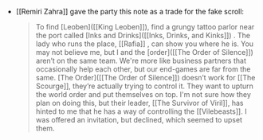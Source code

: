 - [[Remiri Zahra]] gave the party this note as a trade for the fake scroll:
  > To find [Leoben]([[King Leoben]]), find a grungy tattoo parlor near the port called [Inks and Drinks]([[Inks, Drinks, and Kinks]]) . The lady who runs the place, [[Rafia]] , can show you where he is. You may not believe me, but I and the [order]([[The Order of Silence]]) aren’t on the same team. We're more like business partners that occasionally help each other, but our end-games are far from the same. [The Order]([[The Order of Silence]]) doesn’t work for [[The Scourge]], they’re actually trying to control it. They want to upturn the world order and put themselves on top. I'm not sure how they plan on doing this, but their leader, [[The Survivor of Viril]], has hinted to me that he has a way of controlling the [[Vilebeasts]]. I was offered an invitation, but declined, which seemed to upset them.